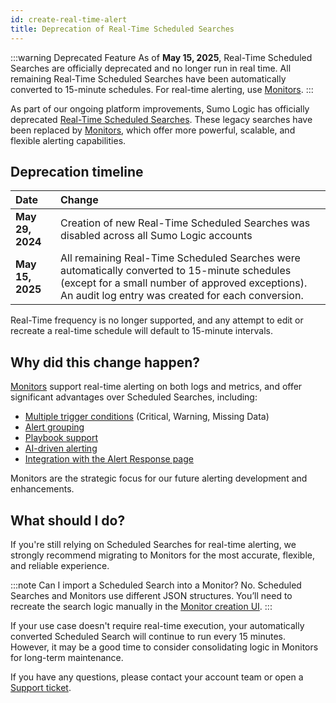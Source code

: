```yaml
---
id: create-real-time-alert
title: Deprecation of Real-Time Scheduled Searches
---
```


:::warning Deprecated Feature
As of **May 15, 2025**, Real-Time Scheduled Searches are officially deprecated and no longer run in real time. All remaining Real-Time Scheduled Searches have been automatically converted to 15-minute schedules. For real-time alerting, use [Monitors](/docs/alerts/monitors/overview).
:::

As part of our ongoing platform improvements, Sumo Logic has officially deprecated [Real-Time Scheduled Searches](/docs/alerts/scheduled-searches/create-real-time-alert). These legacy searches have been replaced by [Monitors](/docs/alerts/monitors/overview), which offer more powerful, scalable, and flexible alerting capabilities.


## Deprecation timeline

| Date | Change |
|:-----|:-------|
| **May 29, 2024** | Creation of new Real-Time Scheduled Searches was disabled across all Sumo Logic accounts |
| **May 15, 2025** | All remaining Real-Time Scheduled Searches were automatically converted to 15-minute schedules (except for a small number of approved exceptions). An audit log entry was created for each conversion. |

Real-Time frequency is no longer supported, and any attempt to edit or recreate a real-time schedule will default to 15-minute intervals.


## Why did this change happen?

[Monitors](/docs/alerts/monitors/overview) support real-time alerting on both logs and metrics, and offer significant advantages over Scheduled Searches, including:

* [Multiple trigger conditions](/docs/alerts/monitors/create-monitor/#step-1-set-trigger-conditions) (Critical, Warning, Missing Data)
* [Alert grouping](/docs/alerts/monitors/alert-grouping/)
* [Playbook support](/docs/alerts/monitors/alert-response/#alert-details)
* [AI-driven alerting](/release-notes-service/2024/12/31/#march-12-2024-alerts)
* [Integration with the Alert Response page](/docs/alerts/monitors/alert-response/)

Monitors are the strategic focus for our future alerting development and enhancements.

## What should I do?

If you're still relying on Scheduled Searches for real-time alerting, we strongly recommend migrating to Monitors for the most accurate, flexible, and reliable experience.

:::note Can I import a Scheduled Search into a Monitor?
No. Scheduled Searches and Monitors use different JSON structures. You’ll need to recreate the search logic manually in the [Monitor creation UI](/docs/alerts/monitors/create-monitor/).
:::

If your use case doesn't require real-time execution, your automatically converted Scheduled Search will continue to run every 15 minutes. However, it may be a good time to consider consolidating logic in Monitors for long-term maintenance.

If you have any questions, please contact your account team or open a [Support ticket](https://support.sumologic.com/support/s/).

